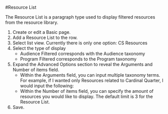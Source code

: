 #Resource List

The Resource List is a paragraph type used to display filtered resources from the resource library.
1. Create or edit a Basic page.
2. Add a Resource List to the row.
3. Select list view. Currently there is only one option: CS Resources
4. Select the type of display
    - Audience Filtered corresponds with the Audience taxonomy
    - Program Filtered corresponds to the Program taxonomy
5. Expand the Advanced Options section to reveal the Arguments and Number of items field.
    - Within the Arguments field, you can input multiple taxonomy terms. For example, if I wanted only Resources related to Cardinal Quarter, I would input the following:
    - Within the Number of items field, you can specify the amount of resources you would like to display. The default limit is 3 for the Resource List.
6. Save.

